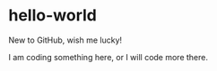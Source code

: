 hello-world
===========

New to GitHub, wish me lucky! 

I am coding something here, or I will code more there.
